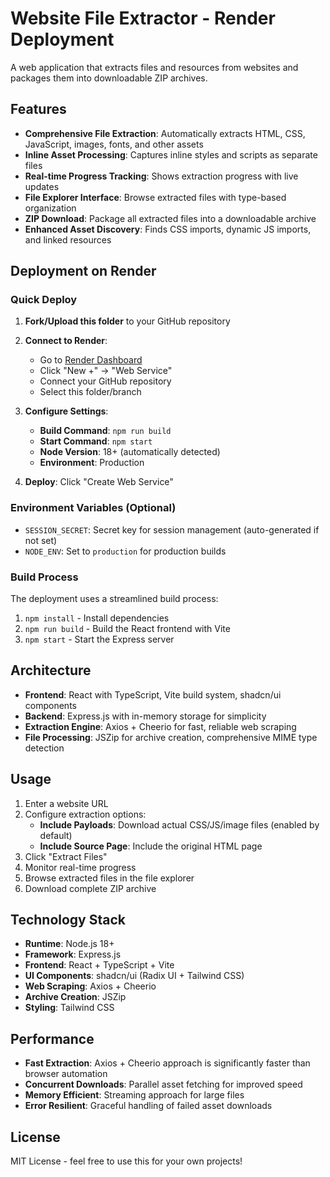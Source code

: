 # Website File Extractor - Render Deployment

A web application that extracts files and resources from websites and packages them into downloadable ZIP archives.

## Features

- **Comprehensive File Extraction**: Automatically extracts HTML, CSS, JavaScript, images, fonts, and other assets
- **Inline Asset Processing**: Captures inline styles and scripts as separate files
- **Real-time Progress Tracking**: Shows extraction progress with live updates
- **File Explorer Interface**: Browse extracted files with type-based organization
- **ZIP Download**: Package all extracted files into a downloadable archive
- **Enhanced Asset Discovery**: Finds CSS imports, dynamic JS imports, and linked resources

## Deployment on Render

### Quick Deploy

1. **Fork/Upload this folder** to your GitHub repository
2. **Connect to Render**:
   - Go to [Render Dashboard](https://dashboard.render.com/)
   - Click "New +" → "Web Service"
   - Connect your GitHub repository
   - Select this folder/branch

3. **Configure Settings**:
   - **Build Command**: `npm run build`
   - **Start Command**: `npm start`
   - **Node Version**: 18+ (automatically detected)
   - **Environment**: Production

4. **Deploy**: Click "Create Web Service"

### Environment Variables (Optional)

- `SESSION_SECRET`: Secret key for session management (auto-generated if not set)
- `NODE_ENV`: Set to `production` for production builds

### Build Process

The deployment uses a streamlined build process:
1. `npm install` - Install dependencies
2. `npm run build` - Build the React frontend with Vite
3. `npm start` - Start the Express server

## Architecture

- **Frontend**: React with TypeScript, Vite build system, shadcn/ui components
- **Backend**: Express.js with in-memory storage for simplicity
- **Extraction Engine**: Axios + Cheerio for fast, reliable web scraping
- **File Processing**: JSZip for archive creation, comprehensive MIME type detection

## Usage

1. Enter a website URL
2. Configure extraction options:
   - **Include Payloads**: Download actual CSS/JS/image files (enabled by default)
   - **Include Source Page**: Include the original HTML page
3. Click "Extract Files"
4. Monitor real-time progress
5. Browse extracted files in the file explorer
6. Download complete ZIP archive

## Technology Stack

- **Runtime**: Node.js 18+
- **Framework**: Express.js
- **Frontend**: React + TypeScript + Vite
- **UI Components**: shadcn/ui (Radix UI + Tailwind CSS)
- **Web Scraping**: Axios + Cheerio
- **Archive Creation**: JSZip
- **Styling**: Tailwind CSS

## Performance

- **Fast Extraction**: Axios + Cheerio approach is significantly faster than browser automation
- **Concurrent Downloads**: Parallel asset fetching for improved speed
- **Memory Efficient**: Streaming approach for large files
- **Error Resilient**: Graceful handling of failed asset downloads

## License

MIT License - feel free to use this for your own projects!
